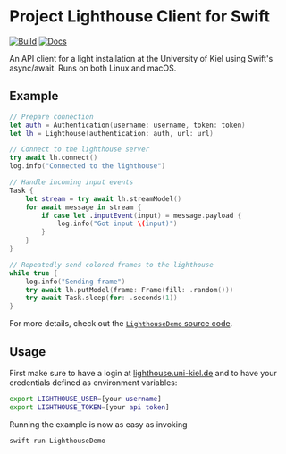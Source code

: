 # Project Lighthouse Client for Swift

[![Build](https://github.com/ProjectLighthouseCAU/lighthouse-swift/actions/workflows/build.yml/badge.svg)](https://github.com/ProjectLighthouseCAU/lighthouse-swift/actions/workflows/build.yml)
[![Docs](https://github.com/ProjectLighthouseCAU/lighthouse-swift/actions/workflows/docs.yml/badge.svg)](https://projectlighthousecau.github.io/lighthouse-swift/documentation/lighthouseclient)

An API client for a light installation at the University of Kiel using Swift's async/await. Runs on both Linux and macOS.

## Example

```swift
// Prepare connection
let auth = Authentication(username: username, token: token)
let lh = Lighthouse(authentication: auth, url: url)

// Connect to the lighthouse server
try await lh.connect()
log.info("Connected to the lighthouse")

// Handle incoming input events
Task {
    let stream = try await lh.streamModel()
    for await message in stream {
        if case let .inputEvent(input) = message.payload {
            log.info("Got input \(input)")
        }
    }
}

// Repeatedly send colored frames to the lighthouse
while true {
    log.info("Sending frame")
    try await lh.putModel(frame: Frame(fill: .random()))
    try await Task.sleep(for: .seconds(1))
}
```

For more details, check out the [`LighthouseDemo` source code](Sources/LighthouseDemo/LighthouseDemo.swift).

## Usage

First make sure to have a login at [lighthouse.uni-kiel.de](https://lighthouse.uni-kiel.de) and to have your credentials defined as environment variables:

```bash
export LIGHTHOUSE_USER=[your username]
export LIGHTHOUSE_TOKEN=[your api token]
```

Running the example is now as easy as invoking

```bash
swift run LighthouseDemo
```
